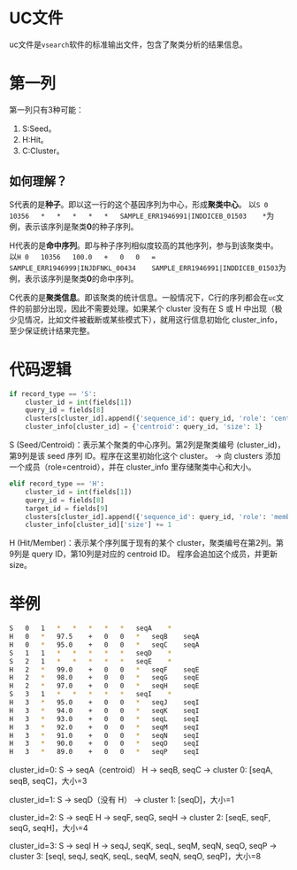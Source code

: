 # UC文件
uc文件是`vsearch`软件的标准输出文件，包含了聚类分析的结果信息。

# 第一列
第一列只有3种可能：
1. S:Seed。
2. H:Hit。
3. C:Cluster。


## 如何理解？
S代表的是**种子**。即以这一行的这个基因序列为中心，形成**聚类中心**。
以`S	0	10356	*	*	*	*	*	SAMPLE_ERR1946991|INDDICEB_01503	*`为例，表示该序列是聚类**0**的种子序列。

H代表的是**命中序列**。即与种子序列相似度较高的其他序列，参与到该聚类中。
以`H	0	10356	100.0	+	0	0	=	SAMPLE_ERR1946999|INJDFNKL_00434	SAMPLE_ERR1946991|INDDICEB_01503`为例，表示该序列是聚类**0**的命中序列。

C代表的是**聚类信息**。即该聚类的统计信息。一般情况下，C行的序列都会在`uc`文件的前部分出现，因此不需要处理。如果某个 cluster 没有在 S 或 H 中出现（极少见情况，比如文件被截断或某些模式下），就用这行信息初始化 cluster_info，至少保证统计结果完整。

# 代码逻辑
```python
if record_type == 'S':
    cluster_id = int(fields[1])
    query_id = fields[8]
    clusters[cluster_id].append({'sequence_id': query_id, 'role': 'centroid', 'identity': 100.0})
    cluster_info[cluster_id] = {'centroid': query_id, 'size': 1}
```
S (Seed/Centroid)：表示某个聚类的中心序列。第2列是聚类编号 (cluster_id)，第9列是该 seed 序列 ID。程序在这里初始化这个 cluster。
→ 向 clusters 添加一个成员（role=centroid），并在 cluster_info 里存储聚类中心和大小。

```python
elif record_type == 'H':
    cluster_id = int(fields[1])
    query_id = fields[8]
    target_id = fields[9]
    clusters[cluster_id].append({'sequence_id': query_id, 'role': 'member', 'identity': identity, 'centroid': target_id})
    cluster_info[cluster_id]['size'] += 1
```
H (Hit/Member)：表示某个序列属于现有的某个 cluster，聚类编号在第2列。第9列是 query ID，第10列是对应的 centroid ID。
程序会追加这个成员，并更新 size。

# 举例
```sh
S	0	1	*	*	*	*	*	seqA	*
H	0	*	97.5	+	0	0	*	seqB	seqA
H	0	*	95.0	+	0	0	*	seqC	seqA
S	1	1	*	*	*	*	*	seqD	*
S	2	1	*	*	*	*	*	seqE	*
H	2	*	99.0	+	0	0	*	seqF	seqE
H	2	*	98.0	+	0	0	*	seqG	seqE
H	2	*	97.0	+	0	0	*	seqH	seqE
S	3	1	*	*	*	*	*	seqI	*
H	3	*	95.0	+	0	0	*	seqJ	seqI
H	3	*	94.0	+	0	0	*	seqK	seqI
H	3	*	93.0	+	0	0	*	seqL	seqI
H	3	*	92.0	+	0	0	*	seqM	seqI
H	3	*	91.0	+	0	0	*	seqN	seqI
H	3	*	90.0	+	0	0	*	seqO	seqI
H	3	*	89.0	+	0	0	*	seqP	seqI
```

cluster_id=0:
S → seqA（centroid）
H → seqB, seqC
→ cluster 0: [seqA, seqB, seqC]，大小=3

cluster_id=1:
S → seqD（没有 H）
→ cluster 1: [seqD]，大小=1

cluster_id=2:
S → seqE
H → seqF, seqG, seqH
→ cluster 2: [seqE, seqF, seqG, seqH]，大小=4

cluster_id=3:
S → seqI
H → seqJ, seqK, seqL, seqM, seqN, seqO, seqP
→ cluster 3: [seqI, seqJ, seqK, seqL, seqM, seqN, seqO, seqP]，大小=8